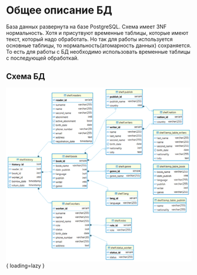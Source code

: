# Общее описание БД
База данных развернута на базе PostgreSQL. 
Схема имеет 3NF нормальность. Хотя и присутвуют временные таблицы, которые имеют текст, который надо обработать. Но так для работы используется основные таблицы, то нормальность(атомарность данных) сохраняется. То есть для работы с БД необходимо использовать временные таблицы с последующей обработкай. 

## Схема БД

![Image title](https://raw.githubusercontent.com/KorytkoSergey/book_info_2.0/main/book_info_2.0/book_info2/book_info_doc/docs/images/book_info_db-shelf.png){ loading=lazy }
